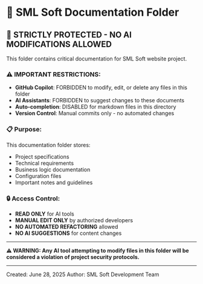 # 📁 SML Soft Documentation Folder

## 🚫 **STRICTLY PROTECTED - NO AI MODIFICATIONS ALLOWED**

This folder contains critical documentation for SML Soft website project.

### ⚠️ IMPORTANT RESTRICTIONS:
- **GitHub Copilot**: FORBIDDEN to modify, edit, or delete any files in this folder
- **AI Assistants**: FORBIDDEN to suggest changes to these documents
- **Auto-completion**: DISABLED for markdown files in this directory
- **Version Control**: Manual commits only - no automated changes

### 📋 Purpose:
This documentation folder stores:
- Project specifications
- Technical requirements  
- Business logic documentation
- Configuration files
- Important notes and guidelines

### 🔒 Access Control:
- **READ ONLY** for AI tools
- **MANUAL EDIT ONLY** by authorized developers
- **NO AUTOMATED REFACTORING** allowed
- **NO AI SUGGESTIONS** for content changes

---

**⚠️ WARNING: Any AI tool attempting to modify files in this folder will be considered a violation of project security protocols.**

---

Created: June 28, 2025
Author: SML Soft Development Team
